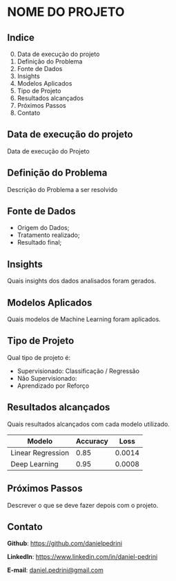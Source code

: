 # NOME DO PROJETO

## Indice
0. Data de execução do projeto
1. Definição do Problema
2. Fonte de Dados
3. Insights
4. Modelos Aplicados
5. Tipo de Projeto
6. Resultados alcançados
7. Próximos Passos 
8. Contato

## Data de execução do projeto
Data de execução do Projeto

## Definição do Problema
Descrição do Problema a ser resolvido

## Fonte de Dados
- Origem do Dados;
- Tratamento realizado;
- Resultado final;

## Insights
Quais insights dos dados analisados foram gerados.

## Modelos Aplicados
Quais modelos de Machine Learning foram aplicados.

## Tipo de Projeto
Qual tipo de projeto é:
- Supervisionado: Classificação / Regressão
- Não Supervisionado:
- Aprendizado por Reforço

## Resultados alcançados
Quais resultados alcançados com cada modelo utilizado. 

|Modelo|Accuracy|Loss|
|---|---|---|
|Linear Regression|0.85|0.0014|
|Deep Learning|0.95|0.0008|

## Próximos Passos
Descrever o que se deve fazer depois com o projeto.

## Contato
**Github**: https://github.com/danielpedrini

**LinkedIn**: https://www.linkedin.com/in/daniel-pedrini

**E-mail**: daniel.pedrini@gmail.com